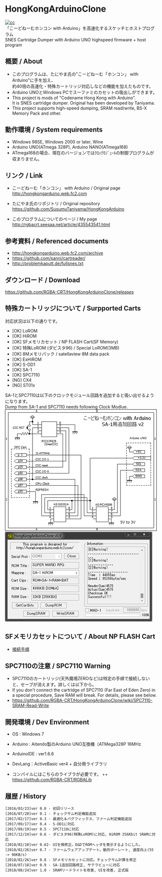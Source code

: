 # HongKongArduinoClone
[![cc](https://licensebuttons.net/l/by-nc/4.0/88x31.png)](https://creativecommons.org/licenses/by-nc/4.0/)  
 「こーどねーむホンコン with Arduino」を高速化するスケッチとホストプログラム  
SNES Cartridge Dumper with Arduino UNO highspeed firmware + host program  


## 概要 / About
+ このプログラムは、たにやま氏の"こーどねーむ「ホンコン」 with Arduino"に手を加え、  
  約40倍の高速化・特殊カートリッジ対応しなどの機能を加えたものです。
+ Arduino UNOとWindows PCでスーファミのカセットの吸出しができます。
+ This project is mods of "Codename Hong Kong with Arduino".   
  It is SNES cartridge dumper. Original has been developed by Taniyama.   
+ This project supports high-speed dumping, SRAM read/write, BS-X Memory Pack and other.  


## 動作環境 / System requirements
+ Windows 98SE, Windows 2000 or later, Wine
+ Arduino UNO(ATmega 328P), Arduino NANO(ATmega168)
+ ATmega168の場合、現在のバージョンではｸﾛｯｸﾓｼﾞｭｰﾙの制御プログラムが収まりません。


## リンク / Link
+ こーどねーむ「ホンコン」 with Arduino / Original page  
  <http://hongkongarduino.web.fc2.com>

+ たにやま氏のリポジトリ / Original repository  
  <https://github.com/SusumuTaniyama/HongKongArduino>

+ このプログラムについてのページ / My page  
  <http://rgbacrt.seesaa.net/article/435543541.html>


## 参考資料 / Referenced documents
 * <http://hongkongarduino.web.fc2.com/archive>  
 * <https://github.com/sanni/cartreader/> 
 * <http://problemkaputt.de/fullsnes.txt>  


## ダウンロード / Download
<https://github.com/RGBA-CRT/HongKongArduinoClone/releases>


## 特殊カートリッジについて / Surpported Carts
対応状況は以下の通りです。
 * [OK] LoROM
 * [OK] HiROM
 * [OK] SFメモリカセット / NP FLASH Cart(SF Memory)
 * [OK] 特殊LoROM (ダビスタ96) / Special LoROM(3MB)
 * [OK] 8Mメモリパック / satellaview 8M data pack
 * [OK] ExHiROM
 * [OK] S-DD1
 * [OK] SA-1
 * [OK] SPC7110
 * [NG] CX4
 * [NG] ST01x
  
SA-1とSPC7110は以下のクロックモジュール回路を追加すると吸い出せるようになります。  
Dump from SA-1 and SPC7110 needs following Clock Modlue.  
![回路図](https://raw.githubusercontent.com/RGBA-CRT/HongKongArduinoClone/master/ss/SA1.png "回路図")   
![SS](https://raw.githubusercontent.com/RGBA-CRT/HongKongArduinoClone/master/ss/SA1SS.png "SS")  　　　  　


## SFメモリカセットについて / About NP FLASH Cart
+ [接続手順](https://github.com/RGBA-CRT/HongKongArduinoClone/wiki/SF-Memory)


## SPC7110の注意 / SPC7110 Warning
+ SPC7110のカートリッジ(天外魔境ZEROなど)は特定の手順で接続しないと、セーブが消えます。詳しくは以下から。
+ If you don't connect the cartridge of SPC7110 (Far East of Eden Zero) in a special procedure,
  Save RAM will break. For details, please see below.
+ <https://github.com/RGBA-CRT/HongKongArduinoClone/wiki/SPC7110-SRAM-Read-Write>


## 開発環境 / Dev Environment
+ OS : Windows 7
+ Arduino : Aitendo製のArduino UNO互換機（ATMega328P 16MHz
+ ArduinoIDE : ver1.6.6
+ DevLang：ActiveBasic ver4 + 自分用ライブラリ

+ コンパイルにはこちらのライブラが必要です。
++ https://github.com/RGBA-CRT/RGBALib
 

## 履歴 / History
    [2016/03/23]ver 0.0 - 初回リリース
    [2016/07/20]ver 0.1 - チェックサム判定機能追加
    [2017/02/17]ver 0.3 - 最適化＆バグフィックス、ファーム判定機能追加
    [2017/09/17]ver 0.4 - S-DD1に対応
    [2017/09/19]ver 0.5 - SPC7110に対応
    [2017/12/24]ver 0.6 - ダビスタ96(特殊LoROM)に対応, HiROM 256Kbit SRAMに対応
    [2018/02/10]ver 0.62- UIを微修正。D&DでROMヘッダを表示するようにした。
    [2018/02/26]ver 0.7 - ファームウェアアップデート。動的ボーレート, 速度向上(55 -> 96KB/s)
    [2018/02/26]ver 0.8 - SFメモリカセットに対応。チェックサム計算を修正
    [2018/07/18]ver 0.9 - SA-1追加回路修正, サテラビューに対応
    [2018/08/24]ver 1.0 - SRAMリードライトを改善, UIを改善, 正式版

